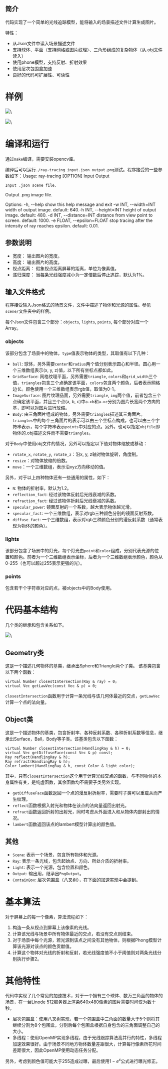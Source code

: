 ﻿## 简介

代码实现了一个简单的光线追踪模型，能将输入的场景描述文件计算生成图片。

特性：

- 从Json文件中读入场景描述文件
- 支持球体、平面（支持网格或图片纹理）、三角形组成的复杂物体（从.obj文件读入）
- 使用phone模型，支持反射、折射效果
- 使用层次包围盒加速
- 良好的代码可扩展性、可读性

# 样例

![](https://github.com/blahgeek/ray-tracing/raw/master/scene/scene1.png)\


![](https://github.com/blahgeek/ray-tracing/raw/master/scene/rose_heart.png)\




# 编译和运行

通过`make`编译，需要安装opencv库。

编译后可以运行`./ray-tracing input.json output.png`测试。程序接受的一些参数如下：Usage: ray-tracing [OPTION] Input Output

    Input .json scene file.
Output .png image file.

Options:
-h, --help show this help message and exit
-w INT, --width=INT   width of output image. default: 640.-h INT, --height=INT  height of output image. default: 480.
-d INT, --distance=INT
distance from view point to screen. default: 1000.
-e FLOAT, --epsilon=FLOAT
stop tracing after the intensity of ray reaches epsilon.
default: 0.01.

## 参数说明

- 宽度： 输出图片的宽度。
- 高度： 输出图片的高度。
- 视点距离： 假象视点距离屏幕的距离，单位为像素值。
- 递归深度： 当每条光线强度减小为一定倍数后停止追踪，默认为1%。

## 输入文件格式

程序接受输入Json格式的场景文件，文件中描述了物体和光源的属性。参见`scene/`文件夹中的样例。

每个Json文件包含三个部分：`objects`, `lights`, `points`, 每个部分对应一个Array。

### objects

该部分包含了场景中的物体，`type`值表示物体的类型，其取值有以下几种：

- `ball`: 球体，另外需要`center`和`radius`两个值分别表示圆心和半径。圆心用一个三维数组表示(x, y, z)值，以下所有坐标点都如此。
- `GridSurface`: 网格纹理平面，另外需要`triangle`, `colors`和`grid_width`三个值，`triangles`包含三个点确定该平面，`colors`包含两个颜色，后者表示网格边长。颜色使用一个三维数组表示rgb值，取值为0-1。
- `ImageSurface`: 图片纹理品面，另外需要`triangle`, `img`两个值，前者包含三个点确定该平面，并且三个点(a, b, c)中`a->b`和`a->c`分别为图片长宽两个方向的基，即可以对图片进行放缩。
- `Body`: 由三角面片组成的物体，另外需要`triangles`描述其三角面片。`triangles`中的每个三角面片的表示可以由三个坐标点构成，也可以由三个字符串表示，每个字符串表示`points`中对应的点。另外，也可以指定`objfile`即物体的.obj描述文件而不需要`triangles`。

对于`Body`中使用obj文件的情况，另外可以指定以下值对物体缩放或移动：

- `rotate_x`, `rotate_y`, `rotate_z`：沿x, y, z轴对物体旋转，角度制。
- `resize`：对物体放缩的倍数。
- `move`：一个三维数组，表示沿xyz方向移动的值。

另外，对于以上四种物体还有一些通用的属性，如下：

- `N`: 物体的折射率，默认为1.2。
- `reflection_fact`: 经过该物体反射后光线衰减的系数。
- `refraction_fact`: 经过该物体折射后光线衰减的系数。
- `specular_power`: 镜面反射的一个系数，越大表示物体越光滑。
- `specular_fact`: 一个三维数组，表示对rgb三种颜色分别的镜面反射系数。
- `diffuse_fact`: 一个三维数组，表示对rgb三种颜色分别的漫反射系数（通常表现为物体的颜色）。

### lights

该部分包含了场景中的灯光，每个灯光由`point`和`color`组成，分别代表光源的位置和颜色。前者为一个三维数组表示坐标，后者为一个三维数组表示颜色，颜色从0-255（也可以超过255表示更强的光）。

### points

包含若干个字符串对应的点，被objects中的Body使用。


# 代码基本结构

几个类的继承和包含关系如下。

![](https://github.com/blahgeek/ray-tracing/raw/master/doc/classes.png)\


## Geometry类

这是一个描述几何物体的基类，继承出Sphere和Triangle两个子类。 该基类包含以下两个函数：

    virtual Number closestIntersection(Ray & ray) = 0;
    virtual Vec getLawVec(const Vec & p) = 0;

`closestIntersection`函数用于计算一条光线与该几何体最近的交点，`getLawVec`计算一个点的法向量。

## Object类

这是一个描述物体的基类，包含折射率、各种反射系数、各种折射系数等信息，继承出Surface，Ball，Body等子类。该基类包含以下函数：

    virtual Number closestIntersection(HandlingRay & h) = 0;
    virtual Vec getDiffuseFace(const Vec & p) const;
    Ray reflect(HandlingRay & h);
    Ray refract(HandlingRay & h);
    Color lambert(HandlingRay & h, const Color & light_color);

其中，只有`closestIntersection`这个用于计算光线交点的函数，与不同物体的本身属性有关，是纯虚函数，其余函数均不需要子类另外实现。

- `getDiffuseFace`函数返回一个点的漫反射折射率，需要时子类可以重载从而产生纹理。
- `reflect`函数根据入射光和物体在该点的法向量返回出射光。
- `refract`函数返回折射的出射光，同时考虑从外面进入和从物体内部射出的情况。
- `lambert`函数返回该点的lambert模型计算出的颜色值。

## 其他

- `Scene`: 表示一个场景，包含所有物体和光源。
- `Ray`: 表示一条光线，包含起始点、方向、所处介质的折射率。
- `Light`: 表示一个光源，包含位置和颜色。
- `Output`: 输出用，继承出`PngOutput`。
- `ContainBox`: 层次包围盒（八叉树），在下面的加速实现中会提到。


# 基本算法

对于屏幕上的每一个像素，算法流程如下：

1. 构造一条从视点到屏幕上该像素的光线。
2. 计算该光线与场景中所有物体最近的交点，若没有交点则结束。
3. 对于场景中每个光源，若光源到该点之间没有其他物体，则根据Phong模型计算该光源对该点的颜色贡献值。
4. 计算这个物体对光线的折射和反射，若光线强度值不小于阈值则对两条光线分别执行步骤2。

# 其他特性

代码中实现了几个常见的加速技术，对于一个拥有三个球体、数万三角面的物体的场景，在一台Linode 512服务器上渲染640x480像素的图片需要时间仅为数十秒。

- 层次包围盒：使用八叉树实现，若一个包围盒中三角面的数量大于5个则将其继续分割为8个包围盒，分割后每个包围盒根据自身包含的三角面调整自己的大小。
- 多线程：使用OpenMP实现多线程，由于光线跟踪算法高并行的特性，多线程加速效果很好。由于场景不同地方物体数量差距很大，计算每行像素所花时间差距很大，因此OpenMP使用动态任务分配。

另外，考虑到颜色值可能大于255造成过曝，最后使用$1-e^x$公式进行曝光修正。

